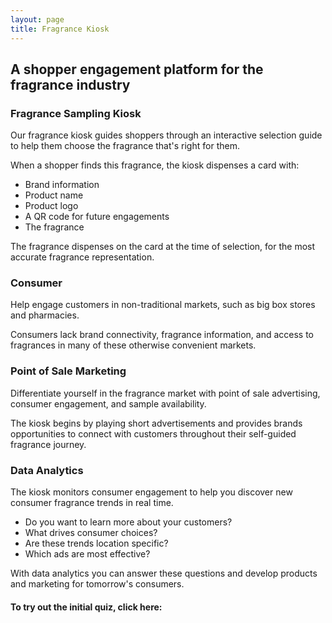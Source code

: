 ```yaml
---
layout: page
title: Fragrance Kiosk
---
```


<div class='scentple container'>
  <div class="row scentple--top">
    <h2>
      A shopper engagement platform for the fragrance industry
    </h2>
  </div>
	<div class="row scentple--solution">
    <h3>Fragrance Sampling Kiosk</h3>
		<p>
			Our fragrance kiosk guides shoppers through an interactive selection guide to help them choose the fragrance that's right for them.
		</p>
    <p>
      When a shopper finds this fragrance, the kiosk dispenses a card with:
    </p>
    <ul>
      <li>Brand information</li>
      <li>Product name</li>
      <li>Product logo</li>
      <li>A QR code for future engagements</li>
      <li>The fragrance</li>
    </ul>
    <p>
      The fragrance dispenses on the card at the time of selection, for the most accurate fragrance representation.
    </p>
	</div>
	<div class="row scentple--consumer">
    <h3>Consumer</h3>
		<p>
			Help engage customers in non-traditional markets, such as big box stores and pharmacies.
		</p>
    <p>
      Consumers lack brand connectivity, fragrance information, and access to fragrances in many of these otherwise convenient markets.
    </p>
	</div>
	<div class="row scentple--marketing">
    <h3>Point of Sale Marketing</h3>
		<p>
			Differentiate yourself in the fragrance market with point of sale advertising, consumer engagement, and sample availability.
		</p>
		<p>
			The kiosk begins by playing short advertisements and provides brands opportunities to connect with customers throughout their self-guided fragrance journey.
		</p>
	</div>
	<div class="row scentple--analytics">
    <h3>Data Analytics</h3>
		<p>
			The kiosk monitors consumer engagement to help you discover new consumer fragrance trends in real time.  
		</p>
    <ul>
      <li>
        Do you want to learn more about your customers?
      </li>
      <li>
        What drives consumer choices?
      </li>
      <li>
        Are these trends location specific?
      </li>
      <li>
        Which ads are most effective?
      </li>
    </ul>
    <p>
      With data analytics you can answer these questions and develop products and marketing for tomorrow's consumers.
    </p>
	</div>
  <div class="row">
    <h4>
      To try out the initial quiz, click here:
    </h4>
  </div>
  <!-- <div class="row">
    <p>
      <a href="https://app.scentplekiosk.com/" class="scentple-app--link">
        https://app.scentplekiosk.com/
      </a>
    </p>
  </div> -->
</div>
